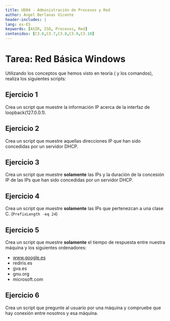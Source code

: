 ```yaml
---
title: UD04 - Administración de Procesos y Red
author: Angel Berlanas Vicente
header-includes: |
lang: es-ES
keywords: [ASIR, ISO, Procesos, Red]
contenidos: [C3.6,C3.7,C3.8,C3.9,C3.10]
---
```


# Tarea: Red Básica Windows

Utilizando los conceptos que hemos visto en teoría ( y los comandos), realiza los siguientes scripts:

## Ejercicio 1

Crea un script que muestre la información IP acerca de la interfaz de loopback(127.0.0.1).

## Ejercicio 2

Crea un script que muestre aquellas direcciones IP que han sido concedidas por un servidor DHCP.

## Ejercicio 3

Crea un script que muestre **solamente** las IPs y la duración de la concesión IP de las IPs que han sido concedidas por un servidor DHCP.

## Ejercicio 4

Crea un script que muestre **solamente** las IPs que pertenezcan a una clase C. (`PrefixLength -eq 24`)

## Ejercicio 5

Crea un script que muestre **solamente** el tiempo de respuesta entre nuestra máquina y los siguientes ordenadores:

* www.google.es
* rediris.es
* gva.es
* gnu.org
* microsoft.com

## Ejercicio 6

Crea un script que pregunte al usuario por una máquina y compruebe que hay conexión entre nosotros y esa máquina.
